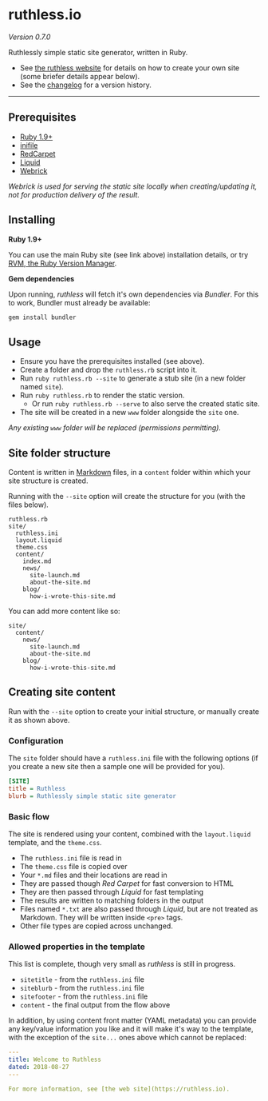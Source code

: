 # ruthless.io

*Version 0.7.0*

Ruthlessly simple static site generator, written in Ruby.

* See [the ruthless website](https://ruthless.io) for details on how to create your own site (some briefer details appear below).
* See the [changelog](https://github.com/kcartlidge/ruthless/blob/master/CHANGELOG.md) for a version history.

---

## Prerequisites

* [Ruby 1.9+](https://www.ruby-lang.org)
* [inifile](https://github.com/twp/inifile)
* [RedCarpet](https://github.com/vmg/redcarpet)
* [Liquid](https://shopify.github.io/liquid/)
* [Webrick](https://github.com/ruby/webrick)

*Webrick is used for serving the static site locally when creating/updating it, not for production delivery of the result.*

## Installing

**Ruby 1.9+**

You can use the main Ruby site (see link above) installation details, or try [RVM, the Ruby Version Manager](https://rvm.io).

**Gem dependencies**

Upon running, *ruthless* will fetch it's own dependencies via *Bundler*.
For this to work, Bundler must already be available:

``` sh
gem install bundler
```

## Usage

* Ensure you have the prerequisites installed (see above).
* Create a folder and drop the ```ruthless.rb``` script into it.
* Run ```ruby ruthless.rb --site``` to generate a stub site (in a new folder named ```site```).
* Run ```ruby ruthless.rb``` to render the static version.
  * Or run ```ruby ruthless.rb --serve``` to also serve the created static site.
* The site will be created in a new ```www``` folder alongside the ```site``` one.

*Any existing ```www``` folder will be replaced (permissions permitting).*

## Site folder structure

Content is written in [Markdown](https://daringfireball.net/projects/markdown/) files, in a ```content``` folder within which your site structure is created.

Running with the ```--site``` option will create the structure for you (with the files below).

```
ruthless.rb
site/
  ruthless.ini
  layout.liquid
  theme.css
  content/
    index.md
    news/
      site-launch.md
      about-the-site.md
    blog/
      how-i-wrote-this-site.md
```

You can add more content like so:

```
site/
  content/
    news/
      site-launch.md
      about-the-site.md
    blog/
      how-i-wrote-this-site.md
```

## Creating site content

Run with the ```--site``` option to create your initial structure, or manually create it as shown above.

### Configuration

The ```site``` folder should have a ```ruthless.ini``` file with the following options (if you create a new site then a sample one will be provided for you).

``` ini
[SITE]
title = Ruthless
blurb = Ruthlessly simple static site generator
```

### Basic flow

The site is rendered using your content, combined with the ```layout.liquid``` template, and the ```theme.css```.

* The ```ruthless.ini``` file is read in
* The ```theme.css``` file is copied over
* Your ```*.md``` files and their locations are read in
* They are passed though *Red Carpet* for fast conversion to HTML
* They are then passed through *Liquid* for fast templating
* The results are written to matching folders in the output
* Files named ```*.txt``` are also passed through *Liquid*, but are not treated as Markdown. They will be written inside ```<pre>``` tags.
* Other file types are copied across unchanged.

### Allowed properties in the template

This list is complete, though very small as *ruthless* is still in progress.

* ```sitetitle``` - from the ```ruthless.ini``` file
* ```siteblurb``` - from the ```ruthless.ini``` file
* ```sitefooter``` - from the ```ruthless.ini``` file
* ```content``` - the final output from the flow above

In addition, by using content front matter (YAML metadata) you can provide any key/value information you like and it will make it's way to the template, with the exception of the ```site...``` ones above which cannot be replaced:

``` yaml
---
title: Welcome to Ruthless
dated: 2018-08-27
---

For more information, see [the web site](https://ruthless.io).
```
